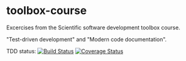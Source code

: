 # toolbox-course
Excercises from the Scientific software development toolbox course.

"Test-driven development" and "Modern code documentation".

TDD status:
[![Build Status](https://travis-ci.org/talavis/toolbox-course.svg?branch=master)](https://travis-ci.org/talavis/toolbox-course/builds)
[![Coverage Status](https://coveralls.io/repos/talavis/toolbox-course/badge.svg?branch=master&service=github)](https://coveralls.io/github/talavis/python-tdd-exercises?branch=master)
